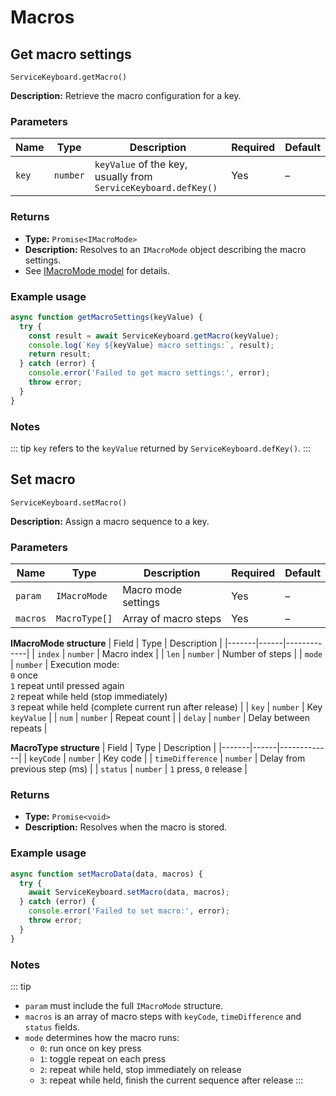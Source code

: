 # Macros

## Get macro settings

`ServiceKeyboard.getMacro()`

**Description:**
Retrieve the macro configuration for a key.

### Parameters
| Name | Type | Description | Required | Default |
|------|------|-------------|----------|---------|
| `key` | `number` | `keyValue` of the key, usually from `ServiceKeyboard.defKey()` | Yes | – |

### Returns
* **Type:** `Promise<IMacroMode>`
* **Description:** Resolves to an `IMacroMode` object describing the macro settings.
* See [IMacroMode model](/keyboard/model#macros) for details.

### Example usage
```js
async function getMacroSettings(keyValue) {
  try {
    const result = await ServiceKeyboard.getMacro(keyValue);
    console.log(`Key ${keyValue} macro settings:`, result);
    return result;
  } catch (error) {
    console.error('Failed to get macro settings:', error);
    throw error;
  }
}
```

### Notes
::: tip
`key` refers to the `keyValue` returned by `ServiceKeyboard.defKey()`.
:::

## Set macro

`ServiceKeyboard.setMacro()`

**Description:**
Assign a macro sequence to a key.

### Parameters
| Name | Type | Description | Required | Default |
|------|------|-------------|----------|---------|
| `param` | `IMacroMode` | Macro mode settings | Yes | – |
| `macros` | `MacroType[]` | Array of macro steps | Yes | – |

**IMacroMode structure**
| Field | Type | Description |
|-------|------|-------------|
| `index` | `number` | Macro index |
| `len` | `number` | Number of steps |
| `mode` | `number` | Execution mode:<br>`0` once<br>`1` repeat until pressed again<br>`2` repeat while held (stop immediately)<br>`3` repeat while held (complete current run after release) |
| `key` | `number` | Key `keyValue` |
| `num` | `number` | Repeat count |
| `delay` | `number` | Delay between repeats |

**MacroType structure**
| Field | Type | Description |
|-------|------|-------------|
| `keyCode` | `number` | Key code |
| `timeDifference` | `number` | Delay from previous step (ms) |
| `status` | `number` | `1` press, `0` release |

### Returns
* **Type:** `Promise<void>`
* **Description:** Resolves when the macro is stored.

### Example usage
```js
async function setMacroData(data, macros) {
  try {
    await ServiceKeyboard.setMacro(data, macros);
  } catch (error) {
    console.error('Failed to set macro:', error);
    throw error;
  }
}
```

### Notes
::: tip
* `param` must include the full `IMacroMode` structure.
* `macros` is an array of macro steps with `keyCode`, `timeDifference` and `status` fields.
* `mode` determines how the macro runs:
  * `0`: run once on key press
  * `1`: toggle repeat on each press
  * `2`: repeat while held, stop immediately on release
  * `3`: repeat while held, finish the current sequence after release
:::
